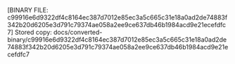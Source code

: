 [BINARY FILE: c99916e6d9322df4c8164ec387d7012e85ec3a5c665c31e18a0ad2de74883f342b20d6205e3d791c79374ae058a2ee9ce637db46b1984acd9e21ecefdfc7]
Stored copy: docs/converted-binary/c99916e6d9322df4c8164ec387d7012e85ec3a5c665c31e18a0ad2de74883f342b20d6205e3d791c79374ae058a2ee9ce637db46b1984acd9e21ecefdfc7
